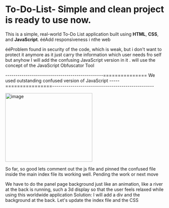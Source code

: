 # To-Do-List- Simple and clean project is ready to use now.
This is a simple, real-world To-Do List application built using **HTML**, **CSS**, and **JavaScript**.
ééAdd responsiveness i nthe web 

ééProblem found  in security of the code, which is weak, but i don't want to protect it anymore as it just carry the information which user needs fro self but anyhow I will add the confusing JavaScript version in it . will use the concept of the JavaScript Obfuscator Tool


------------------------------------------------=============== We used outstanding confused version of JavaScript -----================--------------------------------------------------

<img width="275" height="217" alt="image" src="https://github.com/user-attachments/assets/1507fe87-ed2a-4baf-8b66-86a8271dfa73" />

So far, so good lets comment out the js file and pinned the confused file  inside the main index file its working well.
Pending the work or next move 

We have to do the panel page background just like an animation, like a river at the back is running, such a 3d display so that the user feels relaxed while using this worldwide application 
Solution: I will add a div and the background at the back. Let's update the index file and the CSS 
